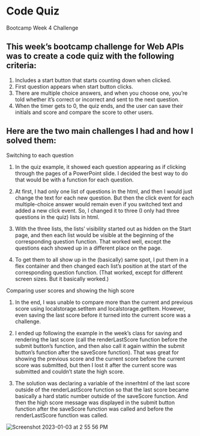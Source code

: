 # Code Quiz
Bootcamp Week 4 Challenge 

## This week’s bootcamp challenge for Web APIs was to create a code quiz with the following criteria:
1.  Includes a start button that starts counting down when clicked.
2.	First question appears when start button clicks.
3.	There are multiple choice answers, and when you choose one, you’re told whether it’s correct or incorrect and sent to the next question.
4.	When the timer gets to 0, the quiz ends, and the user can save their initials and score and compare the score to other users.

## Here are the two main challenges I had and how I solved them:

Switching to each question
1. In the quiz example, it showed each question appearing as if clicking through the pages of a PowerPoint slide. I decided the best way to do that would be with a function for each question.

2. At first, I had only one list of questions in the html, and then I would just change the text for each new question. But then the click event for each multiple-choice answer would remain even if you switched text and added a new click event. So, I changed it to three (I only had three questions in the quiz) lists in html.

3. With the three lists, the lists’ visibility started out as hidden on the Start page, and then each list would be visible at the beginning of the corresponding question function. That worked well, except the questions each showed up in a different place on the page.

4. To get them to all show up in the (basically) same spot, I put them in a flex container and then changed each list’s position at the start of the corresponding question function. (That worked, except for different screen sizes. But it basically worked.)

Comparing user scores and showing the high score
1. In the end, I was unable to compare more than the current and previous score using localstorage.setItem and localstorage.getItem.  However, even saving the last score before it turned into the current score was a challenge.

2. I ended up following the example in the week’s class for saving and rendering the last score (call the renderLastScore function before the submit button’s function, and then also call it again within the submit button’s function after the saveScore function). That was great for showing the previous score and the current score before the current score was submitted, but then I lost it after the current score was submitted and couldn’t state the high score.

3. The solution was declaring a variable of the innerhtml of the last score outside of the renderLastScore function so that the last score became basically a hard static number outside of the saveScore function. And then the high score message was displayed in the submit button function after the saveScore function was called and before the renderLastScore function was called.



![Screenshot 2023-01-03 at 2 55 56 PM](https://user-images.githubusercontent.com/117301473/210440308-52b00b5a-03d8-4ffa-a280-6908cf790ab9.png)
